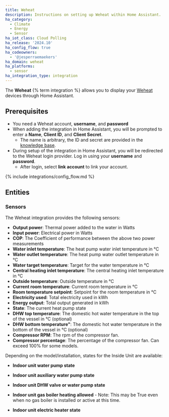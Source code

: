 ```yaml
---
title: Weheat
description: Instructions on setting up Weheat within Home Assistant.
ha_category:
  - Climate
  - Energy
  - Sensor
ha_iot_class: Cloud Polling
ha_release: '2024.10'
ha_config_flow: true
ha_codeowners:
  - '@jesperraemaekers'
ha_domain: weheat
ha_platforms:
  - sensor
ha_integration_type: integration
---
```


The **Weheat** {% term integration %} allows you to display your [Weheat](https://www.weheat.nl/) devices through Home Assistant.

## Prerequisites

- You need a Weheat account, **username**, and **password**
- When adding the integration in Home Assistant, you will be prompted to enter a **Name**, **Client ID**,  and **Client Secret**.
  - The name is arbitrary, the ID and secret are provided in the [knowledge base](https://support.weheat.nl/s/article/Is-er-een-offici%C3%ABle-Home-Assistant-integratie).
- During setup of the integration in Home Assistant, you will be redirected to the Weheat login provider. Log in using your **username** and **password**.
  - After login, select **link account** to link your account.

{% include integrations/config_flow.md %}

## Entities

### Sensors

The Weheat integration provides the following sensors:

- **Output power**: Thermal power added to the water in Watts
- **Input power**: Electrical power in Watts
- **COP**: The Coefficient of performance between the above two power measurements
- **Water inlet temperature**: The heat pump water inlet temperature in °C
- **Water outlet temperature**: The heat pump water outlet temperature in °C
- **Water target temperature**: Target for the water temperature in °C
- **Central heating inlet temperature**: The central heating inlet temperature in °C
- **Outside temperature**: Outside temperature in °C
- **Current room temperature**: Current room temperature in °C
- **Room temperature setpoint**: Setpoint for the room temperature in °C
- **Electricity used**: Total electricity used in kWh
- **Energy output**: Total output generated in kWh
- **State**: The current heat pump state
- **DHW top temperature**: The domestic hot water temperature in the top of the vessel in °C (optional)
- **DHW bottom temperature"**: The domestic hot water temperature in the bottom of the vessel in °C (optional)
- **Compressor RPM**: The rpm of the compressor fan.
- **Compressor percentage**: The percentage of the compressor fan. Can exceed 100% for some models.

Depending on the model/installation, states for the Inside Unit are available:

- **Indoor unit water pump state**
- **Indoor unit auxiliary water pump state**
- **Indoor unit DHW valve or water pump state**
- **Indoor unit gas boiler heating allowed** - Note: This may be True even when no gas boiler is installed or active at this time.
 
- **Indoor unit electric heater state**
